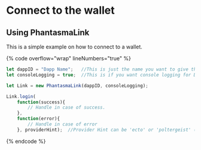 # Connect to the wallet

## Using PhantasmaLink

This is a simple example on how to connect to a wallet.

{% code overflow="wrap" lineNumbers="true" %}
```javascript
let dappID = "Dapp Name";   //This is just the name you want to give the connection
let consoleLogging = true;  //This is if you want console logging for Debugging Purposes [Default is set to true]

let Link = new PhantasmaLink(dappID, consoleLogging); 

Link.login(
    function(success){
        // Handle in case of success.
    }, 
    function(error){
        // Handle in case of error
    }, providerHint);  //Provider Hint can be 'ecto' or 'poltergeist' (It's the name of the wallet the user wants to use to connect.
```
{% endcode %}
